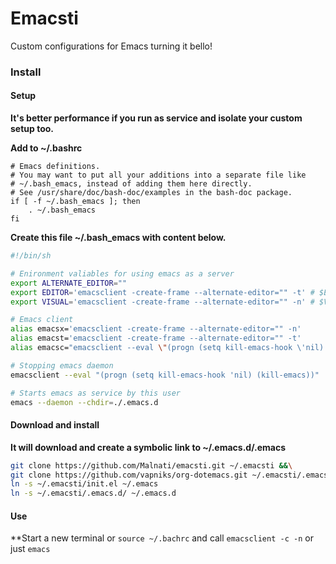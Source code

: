 # Emacsti

Custom configurations for Emacs turning it bello!

### Install

#### Setup

**It's better performance if you run as service and isolate your custom setup too.**

**Add to ~/.bashrc**

```bach
# Emacs definitions.
# You may want to put all your additions into a separate file like
# ~/.bash_emacs, instead of adding them here directly.
# See /usr/share/doc/bash-doc/examples in the bash-doc package.
if [ -f ~/.bash_emacs ]; then
	. ~/.bash_emacs
fi
```

**Create this file ~/.bash_emacs with content below.**

```bash
#!/bin/sh

# Enironment valiables for using emacs as a server
export ALTERNATE_EDITOR=""
export EDITOR='emacsclient -create-frame --alternate-editor="" -t' # $EDITOR opens in terminal
export VISUAL='emacsclient -create-frame --alternate-editor="" -n' # $VISUAL opens in GUI mode

# Emacs client
alias emacsx='emacsclient -create-frame --alternate-editor="" -n'
alias emacst='emacsclient -create-frame --alternate-editor="" -t'
alias emacsc="emacsclient --eval \"(progn (setq kill-emacs-hook \'nil) (kill-emacs))\""

# Stopping emacs daemon
emacsclient --eval "(progn (setq kill-emacs-hook 'nil) (kill-emacs))"

# Starts emacs as service by this user
emacs --daemon --chdir=./.emacs.d
```

#### Download and install

**It will download and create a symbolic link to ~/.emacs.d/.emacs**

```bash
git clone https://github.com/Malnati/emacsti.git ~/.emacsti &&\
git clone https://github.com/vapniks/org-dotemacs.git ~/.emacsti/.emacs.d/org-dotemacs &&\
ln -s ~/.emacsti/init.el ~/.emacs
ln -s ~/.emacsti/.emacs.d/ ~/.emacs.d
```

#### Use

**Start a new terminal or ```source ~/.bachrc``` and call ```emacsclient -c -n``` or just ```emacs```

